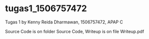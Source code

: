 # tugas1_1506757472
Tugas 1 by Kenny Reida Dharmawan, 1506757472, APAP C

Source Code is on folder Source Code, Writeup is on file Writeup.pdf
